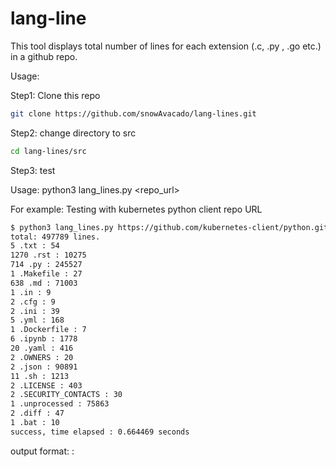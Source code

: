 # lang-line
This tool displays total number of lines for each extension (.c, .py , .go etc.) in a github repo.

Usage:

Step1: Clone this repo
```bash
git clone https://github.com/snowAvacado/lang-lines.git
```
Step2: change directory to src
```bash
cd lang-lines/src
```
Step3: test

Usage: python3 lang_lines.py <repo_url> 

For example: Testing with kubernetes python client repo URL

```bash
$ python3 lang_lines.py https://github.com/kubernetes-client/python.git
total: 497789 lines.
5 .txt : 54
1270 .rst : 10275
714 .py : 245527
1 .Makefile : 27
638 .md : 71003
1 .in : 9
2 .cfg : 9
2 .ini : 39
5 .yml : 168
1 .Dockerfile : 7
6 .ipynb : 1778
20 .yaml : 416
2 .OWNERS : 20
2 .json : 90891
11 .sh : 1213
2 .LICENSE : 403
2 .SECURITY_CONTACTS : 30
1 .unprocessed : 75863
2 .diff : 47
1 .bat : 10
success, time elapsed : 0.664469 seconds

```
output format: <number of files> <extension> : <number of lines>